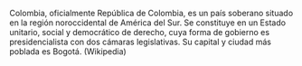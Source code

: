 Colombia, oficialmente República de Colombia, es un país soberano situado en la región noroccidental de América del Sur. Se constituye en un Estado unitario, social y democrático de derecho, cuya forma de gobierno es presidencialista con dos cámaras legislativas. Su capital y ciudad más poblada es Bogotá. (Wikipedia)
